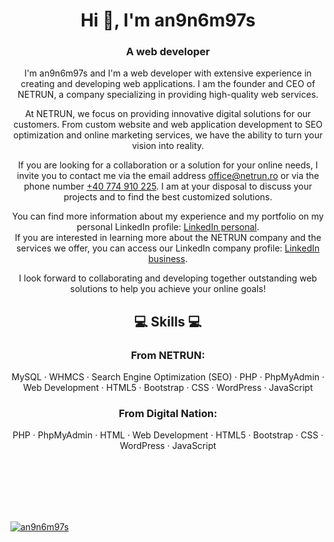 <h1 align="center">Hi 👋, I'm an9n6m97s</h1>
<h3 align="center">A web developer</h3>
<div align="center">
I'm an9n6m97s and I'm a web developer with extensive experience in creating and developing web applications. I am the founder and CEO of NETRUN, a company specializing in providing high-quality web services.

At NETRUN, we focus on providing innovative digital solutions for our customers. From custom website and web application development to SEO optimization and online marketing services, we have the ability to turn your vision into reality.

If you are looking for a collaboration or a solution for your online needs, I invite you to contact me via the email address office@netrun.ro or via the phone number <a href="https://wa.me/40774910225" >+40 774 910 225</a>. I am at your disposal to discuss your projects and to find the best customized solutions.

You can find more information about my experience and my portfolio on my personal LinkedIn profile: <a href="https://www.linkedin.com/in/lucian-mihai-lup%C8%99%C4%83-696442277/">LinkedIn personal</a>. 
<br>If you are interested in learning more about the NETRUN company and the services we offer, you can access our LinkedIn company profile: <a href="https://www.linkedin.com/company/netrun-web-services">LinkedIn business</a>.

I look forward to collaborating and developing together outstanding web solutions to help you achieve your online goals!
</div>
<section align="center">
<h2>💻 Skills 💻</h2>
<h3>From NETRUN:</h3>
<p>MySQL · WHMCS · Search Engine Optimization (SEO) · PHP · PhpMyAdmin · Web Development · HTML5 · Bootstrap · CSS · WordPress · JavaScript</pa>
<h3>From Digital Nation:</h3>
<p>PHP · PhpMyAdmin · HTML · Web Development · HTML5 · Bootstrap · CSS · WordPress · JavaScript</p>
</section>
<br><br><br><br><br>
<p align="left"> <a href="https://github.com/ryo-ma/github-profile-trophy"><img src="https://github-profile-trophy.vercel.app/?username=an9n6m97s" alt="an9n6m97s" /></a> </p>

